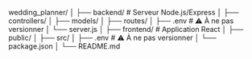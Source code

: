 wedding_planner/
│
├── backend/ # Serveur Node.js/Express
│ ├── controllers/
│ ├── models/
│ ├── routes/
│ ├── .env # ⚠️ À ne pas versionner
│ └── server.js
│
├── frontend/ # Application React
│ ├── public/
│ ├── src/
│ ├── .env # ⚠️ À ne pas versionner
│ └── package.json
│
└── README.md

